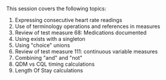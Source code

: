 This session covers the following topics:

1. Expressing consecutive heart rate readings
1. Use of terminology operations and references in measures
1. Review of test measure 68: Medications documented
1. Using exists with a singleton
1. Using "choice" unions
1. Review of test measure 111: continuous variable measures
1. Combining "and" and "not"
1. QDM vs CQL timing calculations
1. Length Of Stay calculations

